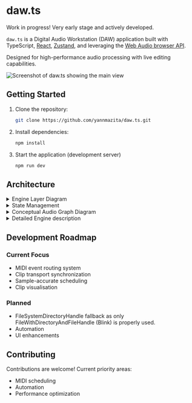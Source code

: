 # daw.ts

Work in progress! Very early stage and actively developed.

`daw.ts` is a Digital Audio Workstation (DAW) application built with TypeScript, [React](https://react.dev/), [Zustand](https://github.com/pmndrs/zustand), and leveraging the [Web Audio browser API](https://developer.mozilla.org/en-US/docs/Web/API/Web_Audio_API).

Designed for high-performance audio processing with live editing capabilities.

![Screenshot of daw.ts showing the main view](https://github.com/user-attachments/assets/785d0c3d-7c5b-411b-a07f-2e5c2ea01193)

## Getting Started

1.  Clone the repository:

    ```bash
    git clone https://github.com/yannmazita/daw.ts.git
    ```

2.  Install dependencies:

    ```bash
    npm install
    ```

3.  Start the application (development server)

    ```bash
    npm run dev
    ```

## Architecture

<details>
    <summary>
    Engine Layer Diagram
    </summary>

```mermaid
graph TD
    EM[Engine Manager] --> CE[Composition Engine]
    CE[Composition Engine] -- Updates --> ZS[Zustand Store]
    CE --> ME[Mix Engine]
    CE --> TE[Transport Engine]
    CE --> SE[Sampler Engine]
    CE --> CLE[Clip Engine]
    CE --> AE[Automation Engine]

    ME --> MRS[Mix Routing Service]
    ME --> MPS[Mix Parameter Service]
    ME --> MTS[Mix Track Service]

    SE --> SIS[Sampler Instrument Service]
    SE --> FLS[File Loader Service]
    SE --> SPS[SFZ Player Service]

    CLE --> CMS[Clip MIDI Service]
    CLE --> CAS[Clip Audio Service]

    TE --> TC[Transport Clock]

    EM --> AC[Audio Context]

    style EM fill:#808080,stroke:#333,stroke-dasharray: 5 5
    style CE fill:#6a89cc,stroke:#333
    style ZS fill:#4a69bd,stroke:#333
    style AC fill:#4a69bd,stroke:#333
    style ME fill:#6a89cc,stroke:#333
    style SE fill:#6a89cc,stroke:#333
    style CLE fill:#6a89cc,stroke:#333
    style TE fill:#6a89cc,stroke:#333
    style AE fill:#6a89cc,stroke:#333
```

</details>

<details>
    <summary>
    State Management
    </summary>

```mermaid
sequenceDiagram
    participant UI Component
    participant CompositionService
    participant Engine (e.g. MixEngine)
    participant Zustand Store

    UI Component->>CompositionService: Action (e.g. createTrack)
    CompositionService->>Engine: Engine method call
    Engine->>Engine: Modify audio nodes (Web Audio API)
    CompositionService->>Zustand Store: Immutable state update (via `useEngineStore.setState`)
    Zustand Store->>UI Component: Re-render components using state selectors
```

</details>

<details>
    <summary>
    Conceptual Audio Graph Diagram
    </summary>

Each input/output node is a Gain node allowing to update gain.

```mermaid
graph LR
    subgraph MasterTrack
        MT_Input(Master Input) --> MT_Pan(Pan)
        MT_Pan --> MT_Gain(Gain)
        MT_Gain --> MT_Output(Destination)
    end

    subgraph Track["Track (MIDI/Audio)"]
        Track_Input(Track Input) --> BypassCheck{SoundChain Active?}
        BypassCheck -- Yes --> SC_Input
        BypassCheck -- No --> Track_Pan(Pan)
        SC_Output --> Track_Pan
        Track_Pan --> Track_Output(Track Output)

        Track_InstrumentInput([Instrument Input - MIDI or Audio]) --> Track_Input
        Track_ClipOutput([Clip Output - Audio or MIDI]) --> Track_InstrumentInput

    end

    subgraph SoundChain
        SC_Input(SoundChain Input) --> Chain1_Input
        subgraph Chain1["Chain 1"]
            Chain1_Input(Input) --> Chain1_Instrument["Instrument (SamplerEngine)"]
            Chain1_Instrument --> Chain1_Effects{Effects}
            Chain1_Effects --> Chain1_Pan(Pan)
            Chain1_Pan --> Chain1_Output(Output)
        end
        Chain1_Output --> Chain2_Input

        subgraph Chain2["Chain 2"]
            Chain2_Input(Input) --> Chain2_Instrument["Instrument (SamplerEngine)"]
            Chain2_Instrument --> Chain2_Effects{Effects}
            Chain2_Effects --> Chain2_Pan(Pan)
            Chain2_Pan --> Chain2_Output(Output)
        end
        Chain2_Output --> ChainN_Input

        subgraph ChainN["Chain n"]
            ChainN_Input(Input) --> ChainN_Instrument["Instrument (SamplerEngine)"]
            ChainN_Instrument --> ChainN_Effects{Effects}
            ChainN_Effects --> ChainN_Pan(Pan)
            ChainN_Pan --> ChainN_Output(Output)
        end
        ChainN_Output --> SC_Output(SoundChain Output)
    end

    subgraph ReturnTrack
        RT_Input(Return Input) --> RT_Pan(Pan)
        RT_Pan --> RT_Output(Return Output)
    end

    subgraph Send
        Send_Output(Send Output)
    end

    %% Main Mix Routing
    Track_Output --> MT_Input
    RT_Output --> MT_Input
    Send_Output --> RT_Input

    style MasterTrack fill:#8854d0,stroke:#333,stroke-width:2px
    style Track fill:#6a89cc,stroke:#333,stroke-width:2px
    style SoundChain fill:#38ada9,stroke:#333,stroke-width:2px
    style Chain1 fill:#78e08f,stroke:#333,stroke-width:2px
    style Chain2 fill:#78e08f,stroke:#333,stroke-width:2px
    style ChainN fill:#78e08f,stroke:#333,stroke-width:2px
    style ReturnTrack fill:#fa983a,stroke:#333,stroke-width:2px
    style Send fill:#eb2f06,stroke:#333,stroke-width:2px
    style Track_InstrumentInput dashed
    style Track_ClipOutput dashed
```

</details>

<details>
    <summary>
    Detailed Engine description
    </summary>

### Composition Engine

- Orchestrates all engine interactions, provides unified API for the UI.
- Dedicated services for engines.

### Automation Engine

_Not fully implemented yet._ Responsibilites not yet defined, it should handle automation lanes.

### Clip Engine

- MIDI and audio clip management.
- Clip scheduling.
- Dedicated services for MIDI clips and Audio clips.

### Mix Engine

- Handles audio routing and signal processing
- Track, send, and return management.
- Complex instruments and effects with chains and sound chains.
- Dedicated services for routing, parameter control and track lifecycle management.

### Sampler Engine

- SFZ instrument loading/parsing
- Sample pooling with LRU caching
- Dedicated services for sample loading/caching, SFZ region handling and instrument instance management.

### Transport Engine

- High-precision scheduling.
- Tempo and time signature control.
- Dedicated clock service.

</details>

## Development Roadmap

### Current Focus

- MIDI event routing system
- Clip transport synchronization
- Sample-accurate scheduling
- Clip visualisation

### Planned

- FileSystemDirectoryHandle fallback as only FileWithDirectoryAndFileHandle (Blink) is properly used.
- Automation
- UI enhancements

</details>

## Contributing

Contributions are welcome! Current priority areas:

- MIDI scheduling
- Automation
- Performance optimization
